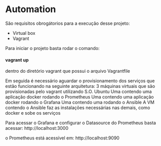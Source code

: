 # Automation
São requisitos obrogátorios para a execução desse projeto:
- Virtual box
- Vagrant

Para iniciar o projeto basta rodar o comando:
#### vagrant up
dentro do diretório vagrant que possui o arquivo Vagrantfile

Em seguida é necessário aguardar o provisionamento dos serviços que estão funcionando na seguinte arquitetura:
3 máquinas virtuais que são provisionadas pelo vagrant utilizando S.O. Ubuntu
Uma contendo uma aplicação docker rodando o Prometheus
Uma contendo uma aplicação docker rodando o Grafana
Uma contendo uma rodando o Ansible
A VM contendo o Ansible faz as instalações necessárias nas demais, como docker e sobe os serviços

Para acessar o Grafana e configurar o Datasource do Prometheus basta acessar:
http://localhost:3000

o Prometheus está acessível em:
http://localhost:9090

